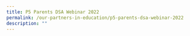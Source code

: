 ```yaml
---
title: P5 Parents DSA Webinar 2022
permalink: /our-partners-in-education/p5-parents-dsa-webinar-2022
description: ""
---
```

